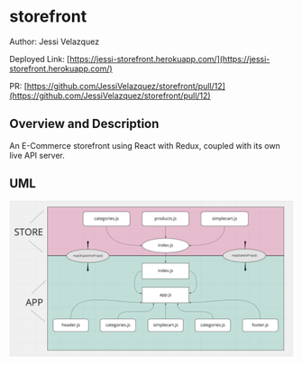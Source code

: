 # storefront

Author: Jessi Velazquez

Deployed Link: [https://jessi-storefront.herokuapp.com/](https://jessi-storefront.herokuapp.com/)

PR: [https://github.com/JessiVelazquez/storefront/pull/12](https://github.com/JessiVelazquez/storefront/pull/12)


## Overview and Description

An E-Commerce storefront using React with Redux, coupled with its own live API server.


## UML

![UML](./UML.png)

